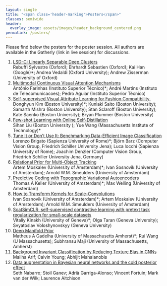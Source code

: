 ```yaml
---
layout: single
title: "<span class='header-marking'>Posters</span>"
classes: semiwide
header:
  overlay_image: assets/images/header_background_centered.png
permalink: /posters/
---
```


Please find below the posters for the poster session. All authors are available in the Gatherly (link in live session) for discussions.

1. [LSD-C: Linearly Separable Deep Clusters](assets/downloads/posters/1_Poster_LSDC.pdf)<br />
  Rebuffi Sylvestre (Oxford); Ehrhardt Sebastien (Oxford); Kai Han (Google)*; Andrea Vedaldi (Oxford University); Andrew Zisserman (University of Oxford)
1. [Multimodal Continuous Visual Attention Mechanisms](assets/downloads/posters/2_VIPriors2021_Poster.pdf)<br />
  António Farinhas (Instituto Superior Técnico)*; André Martins (Instituto de Telecomunicacoes); Pedro Aguiar (Instituto Superior Técnico)
1. [Self-supervised Visual Attribute Learning for Fashion Compatibility ](assets/downloads/posters/3_self_sup_fashion_iccv21.pdf)<br />
  Donghyun Kim (Boston University)*; Kuniaki Saito (Boston University); Samarth Mishra (Boston University); Stan Sclaroff (Boston University); Kate Saenko (Boston University); Bryan Plummer (Boston University)
1. [Few-shot Learning with Online Self-Distillation](assets/downloads/posters/4_online-distill.pdf)<br />
  Sihan Liu (Boston University ); Yue Wang (Massachusetts Institute of Technology)*
1. [Tune It or Don’t Use It: Benchmarking Data-Efficient Image Classification](assets/downloads/posters/5_TuneItorDontUseItPoster.pdf)<br />
  Lorenzo Brigato (Sapienza University of Rome)*; Björn Barz (Computer Vision Group, Friedrich Schiller University Jena); Luca Iocchi (Sapienza University of Rome); Joachim Denzler (Computer Vision Group, Friedrich Schiller University Jena, Germany)
1. [Relational Prior for Multi-Object Tracking](assets/downloads/posters/6_relational_prior_poster.pdf)<br />
  Artem Moskalev (University of Amsterdam)*; Ivan Sosnovik (University of Amsterdam); Arnold W.M. Smeulders (University of Amsterdam)
1. [Predictive Coding with Topographic Variational Autoencoders](assets/downloads/posters/7_PCTVAE_Poster.pdf)<br />
  Thomas A Keller (University of Amsterdam)*; Max Welling (University of Amsterdam)
1. [How to Transform Kernels for Scale-Convolutions](assets/downloads/posters/8_hot_to_transform_kernels_poster.pdf)<br />
  Ivan Sosnovik (University of Amsterdam)*; Artem Moskalev (University of Amsterdam); Arnold W.M. Smeulders (University of Amsterdam)
1. [ScatSimCLR: self-supervised contrastive learning with pretext task regularization for small-scale datasets](assets/downloads/posters/9_ScatSimCLR_poster.pdf)<br />
  Vitaliy Kinakh (University of Geneva)*; Olga Taran (Geneva University); Svyatoslav Voloshynovskyy (Geneva University)
1. [Deep Manifold Prior](assets/downloads/posters/10_DMP_Poster.pdf)<br />
  Matheus A Gadelha (University of Massachusetts Amherst)*; Rui Wang (U Massachusetts); Subhransu Maji (University of Massachusetts, Amherst)
1. [Background Invariant Classification by Reducing Texture Bias in CNNs](assets/downloads/posters/E1_ICCV_final-version_Poster_MA.pdf)<br />
  Maliha Arif; Calvin Young; Abhijit Mahalanobis
1. [Data augmentation in Bayesian neural networks and the cold posterior effect](assets/downloads/posters/E2_bayes_aug_poster_20211004.pdf)<br />
  Seth Nabarro; Stoil Ganev; Adrià Garriga-Alonso; Vincent Fortuin; Mark van der Wilk; Laurence Aitchison